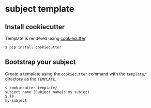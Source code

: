 # subject template

## Install cookiecutter

Template is rendered using [cookiecutter](https://cookiecutter.readthedocs.io/).

```console
$ pip install cookiecutter
```

## Bootstrap your subject

Create a template using the `cookiecutter` command with the `template/` directory as the `TEMPLATE`.

```console
$ cookiecutter template/
subject_name [Subject name]: my subject
$ ls
my-subject
```
